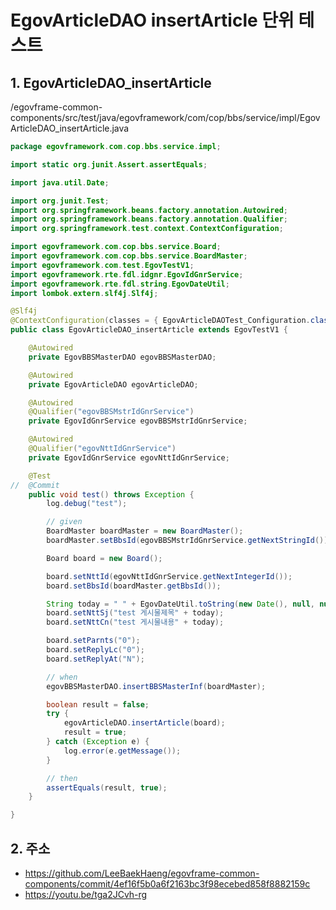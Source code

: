 # EgovArticleDAO insertArticle 단위 테스트

## 1. EgovArticleDAO_insertArticle

/egovframe-common-components/src/test/java/egovframework/com/cop/bbs/service/impl/EgovArticleDAO_insertArticle.java

```java
package egovframework.com.cop.bbs.service.impl;

import static org.junit.Assert.assertEquals;

import java.util.Date;

import org.junit.Test;
import org.springframework.beans.factory.annotation.Autowired;
import org.springframework.beans.factory.annotation.Qualifier;
import org.springframework.test.context.ContextConfiguration;

import egovframework.com.cop.bbs.service.Board;
import egovframework.com.cop.bbs.service.BoardMaster;
import egovframework.com.test.EgovTestV1;
import egovframework.rte.fdl.idgnr.EgovIdGnrService;
import egovframework.rte.fdl.string.EgovDateUtil;
import lombok.extern.slf4j.Slf4j;

@Slf4j
@ContextConfiguration(classes = { EgovArticleDAOTest_Configuration.class })
public class EgovArticleDAO_insertArticle extends EgovTestV1 {

	@Autowired
	private EgovBBSMasterDAO egovBBSMasterDAO;

	@Autowired
	private EgovArticleDAO egovArticleDAO;

	@Autowired
	@Qualifier("egovBBSMstrIdGnrService")
	private EgovIdGnrService egovBBSMstrIdGnrService;

	@Autowired
	@Qualifier("egovNttIdGnrService")
	private EgovIdGnrService egovNttIdGnrService;

	@Test
//	@Commit
	public void test() throws Exception {
		log.debug("test");

		// given
		BoardMaster boardMaster = new BoardMaster();
		boardMaster.setBbsId(egovBBSMstrIdGnrService.getNextStringId());

		Board board = new Board();

		board.setNttId(egovNttIdGnrService.getNextIntegerId());
		board.setBbsId(boardMaster.getBbsId());

		String today = " " + EgovDateUtil.toString(new Date(), null, null);
		board.setNttSj("test 게시물제목" + today);
		board.setNttCn("test 게시물내용" + today);

		board.setParnts("0");
		board.setReplyLc("0");
		board.setReplyAt("N");

		// when
		egovBBSMasterDAO.insertBBSMasterInf(boardMaster);

		boolean result = false;
		try {
			egovArticleDAO.insertArticle(board);
			result = true;
		} catch (Exception e) {
			log.error(e.getMessage());
		}

		// then
		assertEquals(result, true);
	}

}
```

## 2. 주소

- <https://github.com/LeeBaekHaeng/egovframe-common-components/commit/4ef16f5b0a6f2163bc3f98ecebed858f8882159c>
- <https://youtu.be/tga2JCvh-rg>
